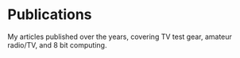 # Publications
 My articles published over the years, covering TV test gear, amateur radio/TV, and 8 bit computing.
